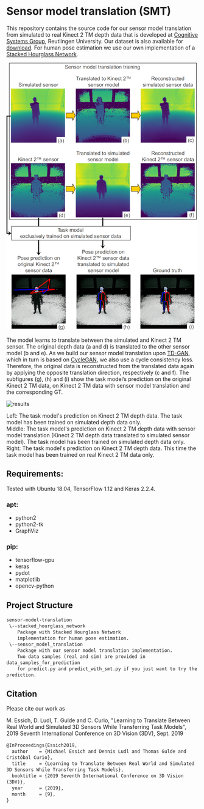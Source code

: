 # Sensor model translation (SMT)

This repository contains the source code for our sensor model translation from simulated to real Kinect 2 TM depth data that is developed at [Cognitive Systems Group](https://cogsys.reutlingen-university.de/), Reutlingen University. Our dataset is also available for [download](https://cogsys.reutlingen-university.de/pub/files/3DV2019/smt_dataset.zip).
For human pose estimation we use our own implementation of a [Stacked Hourglass Network](https://arxiv.org/abs/1603.06937).

![sensor-model-translation](sensor-model-translation.png)

The model learns to translate between the simulated and Kinect 2 TM sensor. The original depth data (a and d) is translated to the other sensor model (b and e). As we build our sensor model translation upon [TD-GAN](https://arxiv.org/abs/1806.07201), which in turn is based on [CycleGAN](https://github.com/junyanz/CycleGAN), we also use a cycle consistency loss. Therefore, the original data is reconstructed from the translated data again by applying the opposite translation direction, respectively (c and f). The subfigures (g), (h) and (i) show the task model’s prediction on the original Kinect 2 TM data, on Kinect 2 TM data with sensor model translation
and the corresponding GT.

![results](results.gif)

Left: The task model's prediction on Kinect 2 TM depth data. The task model has been trained on simulated depth data only.  
Middle: The task model's prediction on Kinect 2 TM depth data with sensor model translation (Kinect 2 TM depth data translated to simulated sensor model). The task model has been trained on simulated depth data only.  
Right: The task model's prediction on Kinect 2 TM depth data. This time the task model has been trained on real Kinect 2 TM data only.

## Requirements:
Tested with Ubuntu 18.04, TensorFlow 1.12 and Keras 2.2.4.

### apt:
* python2
* python2-tk
* GraphViz

### pip:
* tensorflow-gpu
* keras
* pydot
* matplotlib
* opencv-python

## Project Structure
```
sensor-model-translation
 \--stacked_hourglass_network
    Package with Stacked Hourglass Network
    implementation for human pose estimation.
 \--sensor_model_translation
    Package with our sensor model translation implementation.
    Two data samples (real and sim) are provided in data_samples_for_prediction
    for predict.py and predict_with_smt.py if you just want to try the prediction.
```
## Citation
Please cite our work as

M. Essich, D. Ludl, T. Gulde and C. Curio, "Learning to Translate Between Real World and Simulated 3D Sensors While Transferring Task Models", 2019 Seventh International Conference on 3D Vision (3DV), Sept. 2019

```
@InProceedings{Essich2019,
  author    = {Michael Essich and Dennis Ludl and Thomas Gulde and Cristóbal Curio},
  title     = {Learning to Translate Between Real World and Simulated 3D Sensors While Transferring Task Models},
  booktitle = {2019 Seventh International Conference on 3D Vision (3DV)},
  year      = {2019},
  month     = {9},
}
```
